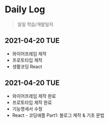 # Daily Log

> 일일 학습/개발일지

## 2021-04-20 TUE

- 와이어프레임 제작
- 프로토타입 제작
- 생활코딩 React



## 2021-04-20 TUE

- 와이어프레임 제작 완료
- 프로토타입 제작 완료
- 기능명세서 수정
- React - 코딩애플 Part1: 블로그 제작 & 기초 문법

